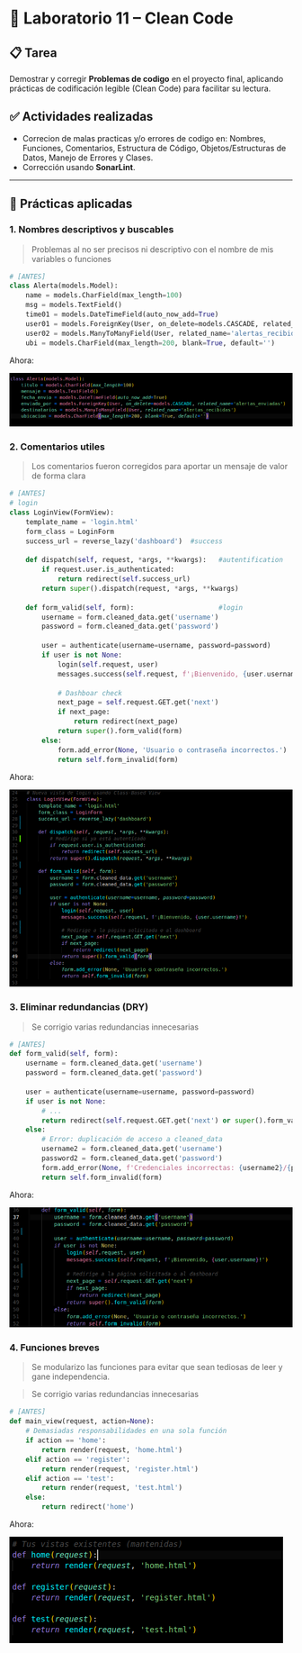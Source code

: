 
# 🧪 Laboratorio 11 – Clean Code

## 📋 Tarea
Demostrar y corregir **Problemas de codigo** en el proyecto final, aplicando prácticas de codificación legible (Clean Code) para facilitar su lectura.

## ✅ Actividades realizadas
- Correcion de malas practicas y/o errores de codigo en: Nombres, Funciones, Comentarios, Estructura de Código, Objetos/Estructuras de Datos, Manejo de Errores y Clases.
- Corrección usando **SonarLint**.

---

## 🌟 Prácticas aplicadas

### 1. **Nombres descriptivos y buscables**  
> Problemas al no ser precisos ni descriptivo con el nombre de mis variables o funciones

```python
# [ANTES] 
class Alerta(models.Model):
    name = models.CharField(max_length=100)
    msg = models.TextField()
    time01 = models.DateTimeField(auto_now_add=True)
    user01 = models.ForeignKey(User, on_delete=models.CASCADE, related_name='alertas_enviadas')
    user02 = models.ManyToManyField(User, related_name='alertas_recibidas')
    ubi = models.CharField(max_length=200, blank=True, default='')
```
Ahora:


![Nombres CC](img/nombres.png)

### 2. **Comentarios utiles**
> Los comentarios fueron corregidos para aportar un mensaje de valor de forma clara

```python
# [ANTES]
# login
class LoginView(FormView):
    template_name = 'login.html'
    form_class = LoginForm
    success_url = reverse_lazy('dashboard')  #success
    
    def dispatch(self, request, *args, **kwargs):   #autentification
        if request.user.is_authenticated:
            return redirect(self.success_url)
        return super().dispatch(request, *args, **kwargs)
    
    def form_valid(self, form):                     #login
        username = form.cleaned_data.get('username')
        password = form.cleaned_data.get('password')
        
        user = authenticate(username=username, password=password)
        if user is not None:
            login(self.request, user)
            messages.success(self.request, f'¡Bienvenido, {user.username}!')
            
            # Dashboar check
            next_page = self.request.GET.get('next')
            if next_page:
                return redirect(next_page)
            return super().form_valid(form)
        else:
            form.add_error(None, 'Usuario o contraseña incorrectos.')
            return self.form_invalid(form)
```
Ahora:


![Buenos comentarios](img/comentarios.png)

### 3. **Eliminar redundancias (DRY)**
> Se corrigio varias redundancias innecesarias

```python
# [ANTES]
def form_valid(self, form):
    username = form.cleaned_data.get('username')
    password = form.cleaned_data.get('password')
    
    user = authenticate(username=username, password=password)
    if user is not None:
        # ...
        return redirect(self.request.GET.get('next') or super().form_valid(form))
    else:
        # Error: duplicación de acceso a cleaned_data
        username2 = form.cleaned_data.get('username')
        password2 = form.cleaned_data.get('password')
        form.add_error(None, f'Credenciales incorrectas: {username2}/{password2}')
        return self.form_invalid(form)
```

Ahora:


![DRY](img/dry.png)

### 4. **Funciones breves**
> Se modularizo las funciones para evitar que sean tediosas de leer y gane independencia.

> Se corrigio varias redundancias innecesarias

```python
# [ANTES]
def main_view(request, action=None):
    # Demasiadas responsabilidades en una sola función
    if action == 'home':
        return render(request, 'home.html')
    elif action == 'register':
        return render(request, 'register.html')
    elif action == 'test':
        return render(request, 'test.html')
    else:
        return redirect('home')
```

Ahora:


![Funcion](img/funcion.png)
